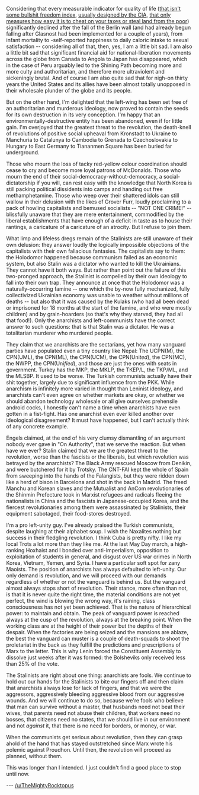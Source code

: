 Considering that every measurable indicator for quality of life ([that isn't some bullshit freedom index](https://en.wikipedia.org/wiki/Economic_Freedom_of_the_World), [usually designed by the CIA](https://en.wikipedia.org/wiki/Polity_data_series), [that only measures how easy it is to cheat on your taxes or steal land from the poor](https://en.wikipedia.org/wiki/Democracy_Index)) significantly declined after the fall of the Berlin wall (and had already begun falling after Glasnost had been implemented for a couple of years), from infant mortality to -self-reported happiness to daily caloric intake to sexual satisfaction -- considering all of that, then, yes, I am a little bit sad.  I am also a little bit sad that significant financial aid for national-liberation movements across the globe from Canada to Angola to Japan has disappeared, which in the case of Peru arguably led to the Shining Path becoming more and more culty and authoritarian, and therefore more ultraviolent and sickeningly brutal.  And of course I am also quite sad that for nigh-on thirty years the United States and its allies have been almost totally unopposed in their wholesale plunder of the globe and its people.

But on the other hand, I'm delighted that the left-wing has been set free of an authoritarian and murderous ideology, now proved to contain the seeds for its own destruction in its very conception.  I'm happy that an environmentally-destructive entity has been abandoned, even if for little gain.  I'm overjoyed that the greatest threat to the revolution, the death-knell of revolutions of positive social upheaval from Kronstadt to Ukraine to Manchuria to Catalunya to Cambodia to Grenada to Czechoslovakia to Hungary to East Germany to Tiananmen Square has been buried far underground.

Those who mourn the loss of tacky red-yellow colour coordination should cease to cry and become more loyal patrons of McDonalds.  Those who mourn the end of their social-democracy-without-democracy, a social-dictatorship if you will, can rest easy with the knowledge that North Korea is still packing political dissidents into camps and handing out free methamphetamine.  Those who weep over their shattered idols can still wallow in their delusion with the likes of Grover Furr, loudly proclaiming to a pack of howling capitalists and bemused socialists -- "NOT ONE CRIME!" -- blissfully unaware that they are mere entertainment, commodified by the liberal establishments that have enough of a deficit in taste as to house their rantings, a caricature of a caricature of an atrocity.  But I refuse to join them.

What limp and lifeless dregs remain of the Stalinists are still unaware of their own delusion: they answer loudly the logically impossible objections of the capitalists with their own fallacious fantasies.  The capitalists say to them: the Holodomor happened because communism failed as an economic system, but also Stalin was a dictator who wanted to kill the Ukrainians.  They cannot have it both ways.  But rather than point out the failure of this two-pronged approach, the Stalinist is compelled by their own ideology to fall into their own trap.  They announce at once that the Holodomor was a naturally-occurring famine -- one which the by-now fully mechanized, fully collectivized Ukrainian economy was unable to weather without millions of deaths -- but also that it was caused by the Kulaks (who had all been dead or imprisoned for 18 months at the start of the famine, and who were mostly children) and by grain-hoarders (so that's why they starved, they had all that food!).  Only the anarchists and left-communists have the correct answer to such questions: that is that Stalin was a dictator.  He was a totalitarian murderer who murdered people.

They claim that we anarchists are the sectarians, yet how many vanguard parties have populated even a tiny country like Nepal: The UCPN(M), the CPN(UML), the CPN(ML), the CPN(UCM), the CPN(Uni*ted*), the CPN(MC), the NWPP, the CPN(Uni*fied*), and those are just the ones with seats in government.  Turkey has the MKP, the MKLP, the TKEP/L, the TKP/ML, and the MLSBP.  It used to be worse.  The Turkish communists actually have their shit together, largely due to significant influence from the PKK.  While anarchism is infinitely more varied in thought than Leninist ideology, and anarchists can't even agree on whether markets are okay, or whether we should abandon technology wholesale or all give ourselves prehensile android cocks, I honestly can't name a time when anarchists have even gotten in a fist-fight.  Has one anarchist even ever killed another over ideological disagreement?  It must have happened, but I can't actually think of any concrete example.

Engels claimed, at the end of his very clumsy dismantling of an argument nobody ever gave in "On Authority", that we serve the reaction.  But when have we ever?  Stalin claimed that we are the greatest threat to the revolution, worse than the fascists or the liberals, but which revolution was betrayed by the anarchists?  The Black Army rescued Moscow from Denikin, and were butchered for it by Trotsky.  The CNT-FAI kept the whole of Spain from sweeping into the hands of the Falangists, but they were ridden down like a herd of bison in Barcelona and shot in the back in Madrid.  The freed Manchu and Korean slaves and the Mutualist and AnCom revolutionaries of the Shinmin Prefecture took in Marxist refugees and radicals fleeing the nationalists in China and the fascists in Japanese-occupied Korea, and the fiercest revolutionaries among them were assassinated by Stalinists, their equipment sabotaged, their food-stores destroyed.

I'm a pro left-unity guy.  I've already praised the Turkish communists, despite laughing at their alphabet soup.  I wish the Naxalites nothing but success in their fledgling revolution.  I think Cuba is pretty nifty.  I like my local Trots a lot more than they like me.  At the last May Day march, a high-ranking Hoxhaist and I bonded over anti-imperialism, opposition to exploitation of students in general, and disgust over US war crimes in North Korea, Vietnam, Yemen, and Syria.  I have a particular soft spot for zany Maoists.  The position of anarchists has always defaulted to left-unity.  Our only demand is revolution, and we will proceed with our demands regardless of whether or not the vanguard is behind us.  But the vanguard almost always stops short of revolution.  Their stance, more often than not, is that it is never quite the right time, the material conditions are not yet perfect, the wind is blowing the wrong way, it's raining, class consciousness has not yet been achieved.  That is the nature of hierarchical power: to maintain and obtain.  The peak of vanguard power is reached always at the cusp of the revolution, always at the breaking point.  When the working class are at the height of their power but the depths of their despair.  When the factories are being seized and the mansions are ablaze, the best the vanguard can muster is a couple of death-squads to shoot the proletariat in the back as they fulfill the predictions and prescriptions of Marx to the letter.  This is why Lenin forced the Constituent Assembly to dissolve just weeks after it was formed: the Bolsheviks only received less than 25% of the vote.

The Stalinists are right about one thing: anarchists are fools.  We continue to hold out our hands for the Stalinists to bite our fingers off and then claim that anarchists always lose for lack of fingers, and that we were the aggressors, aggressively bleeding aggressive blood from our aggressive wounds.  And we will continue to do so, because we're fools who believe that man can survive without a master, that husbands need not beat their wives, that parents need not abuse their children, that workers need no bosses, that citizens need no states, that we should live *in* our environment and not *against* it, that there is no need for borders, or money, or war.

When the communists get serious about revolution, then they can grasp ahold of the hand that has stayed outstretched since Marx wrote his polemic against Proudhon.  Until then, the revolution will proceed as planned, without them.

This was longer than I intended.  I just couldn't find a good place to stop until now.

--- [/u/TheMightyRocktopus](https://www.reddit.com/user/TheMightyRocktopus)
